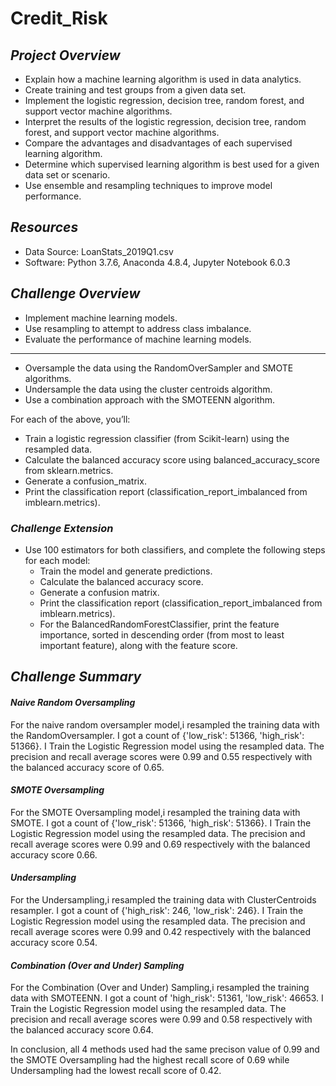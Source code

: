 # Credit_Risk

## ***Project Overview***

  * Explain how a machine learning algorithm is used in data analytics.
  * Create training and test groups from a given data set.
  * Implement the logistic regression, decision tree, random forest, and support vector machine algorithms.
  * Interpret the results of the logistic regression, decision tree, random forest, and support vector machine algorithms.
  * Compare the advantages and disadvantages of each supervised learning algorithm.
  * Determine which supervised learning algorithm is best used for a given data set or scenario.
  * Use ensemble and resampling techniques to improve model performance.
  
## ***Resources***
  
  * Data Source: LoanStats_2019Q1.csv
  * Software: Python 3.7.6, Anaconda 4.8.4, Jupyter Notebook 6.0.3
  
## ***Challenge Overview***
  
  * Implement machine learning models.
  * Use resampling to attempt to address class imbalance.
  * Evaluate the performance of machine learning models.
  
***
  * Oversample the data using the RandomOverSampler and SMOTE algorithms.
  * Undersample the data using the cluster centroids algorithm.
  * Use a combination approach with the SMOTEENN algorithm.

For each of the above, you’ll:

  * Train a logistic regression classifier (from Scikit-learn) using the resampled data.
  * Calculate the balanced accuracy score using balanced_accuracy_score from sklearn.metrics.
  * Generate a confusion_matrix.
  * Print the classification report (classification_report_imbalanced from imblearn.metrics).

### ***Challenge Extension***
* Use 100 estimators for both classifiers, and complete the following steps for each model:
  * Train the model and generate predictions.
  * Calculate the balanced accuracy score.
  * Generate a confusion matrix.
  * Print the classification report (classification_report_imbalanced from imblearn.metrics).
  * For the BalancedRandomForestClassifier, print the feature importance, sorted in descending order (from most to least important feature), along with the feature score.


## ***Challenge Summary***

#### ***Naive Random Oversampling***

For the naive random oversampler model,i resampled the training data with the RandomOversampler. I got a count of {'low_risk': 51366, 'high_risk': 51366}. I Train the Logistic Regression model using the resampled data. The precision and recall average scores were 0.99 and 0.55 respectively with the balanced accuracy score of 0.65. 


#### ***SMOTE Oversampling***

For the SMOTE Oversampling model,i resampled the training data with SMOTE. I got a count of {'low_risk': 51366, 'high_risk': 51366}. I Train the Logistic Regression model using the resampled data. The precision and recall average scores were 0.99 and 0.69 respectively with the balanced accuracy score 0.66. 

#### ***Undersampling***

For the Undersampling,i resampled the training data with ClusterCentroids resampler. I got a count of {'high_risk': 246, 'low_risk': 246}. I Train the Logistic Regression model using the resampled data. The precision and recall average scores were 0.99 and 0.42 respectively with the balanced accuracy score 0.54.

#### ***Combination (Over and Under) Sampling***

For the Combination (Over and Under) Sampling,i resampled the training data with SMOTEENN. I got a count of 'high_risk': 51361, 'low_risk': 46653. I Train the Logistic Regression model using the resampled data. The precision and recall average scores were 0.99 and 0.58 respectively with the balanced accuracy score 0.64.

In conclusion, all 4 methods used had the same precison value of 0.99 and the SMOTE Oversampling had the highest recall score of 0.69 while Undersampling had the lowest recall score of 0.42.
